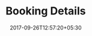 ---
title: "Booking Details"
date: 2017-09-26T12:57:20+05:30
draft: false
layout: booking-details
property: "Casa Colvale"
status: "In Process"
url: /bookings/booking-details/casa-colvale/
slug: "casa-colvale/"

mainmenu:
 bookings: true
 booking-details: true

---